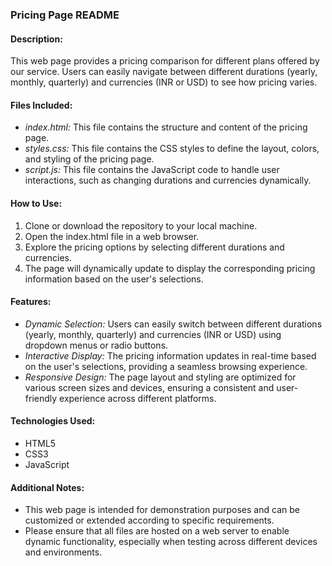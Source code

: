 ### Pricing Page README
#### Description:
This web page provides a pricing comparison for different plans offered by our service. Users can easily navigate between different durations (yearly, monthly, quarterly) and currencies (INR or USD) to see how pricing varies.

#### Files Included:
- *index.html:* This file contains the structure and content of the pricing page.
- *styles.css:* This file contains the CSS styles to define the layout, colors, and styling of the pricing page.
- *script.js:* This file contains the JavaScript code to handle user interactions, such as changing durations and currencies dynamically.

#### How to Use:
1. Clone or download the repository to your local machine.
2. Open the index.html file in a web browser.
3. Explore the pricing options by selecting different durations and currencies.
4. The page will dynamically update to display the corresponding pricing information based on the user's selections.

#### Features:
- *Dynamic Selection:* Users can easily switch between different durations (yearly, monthly, quarterly) and currencies (INR or USD) using dropdown menus or radio buttons.
- *Interactive Display:* The pricing information updates in real-time based on the user's selections, providing a seamless browsing experience.
- *Responsive Design:* The page layout and styling are optimized for various screen sizes and devices, ensuring a consistent and user-friendly experience across different platforms.

#### Technologies Used:
- HTML5
- CSS3
- JavaScript

#### Additional Notes:
- This web page is intended for demonstration purposes and can be customized or extended according to specific requirements.
- Please ensure that all files are hosted on a web server to enable dynamic functionality, especially when testing across different devices and environments.
